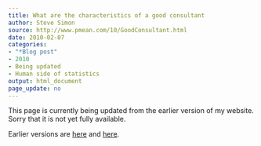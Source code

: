 ```yaml
---
title: What are the characteristics of a good consultant
author: Steve Simon
source: http://www.pmean.com/10/GoodConsultant.html
date: 2010-02-07
categories:
- "*Blog post"
- 2010
- Being updated
- Human side of statistics
output: html_document
page_update: no
---
```


This page is currently being updated from the earlier version of my website. Sorry that it is not yet fully available.

<!---More--->

Earlier versions are [here][sim1] and [here][sim2].

[sim1]: http://www.pmean.com/10/GoodConsultant.html
[sim2]: http://new.pmean.com/good-consultant/
